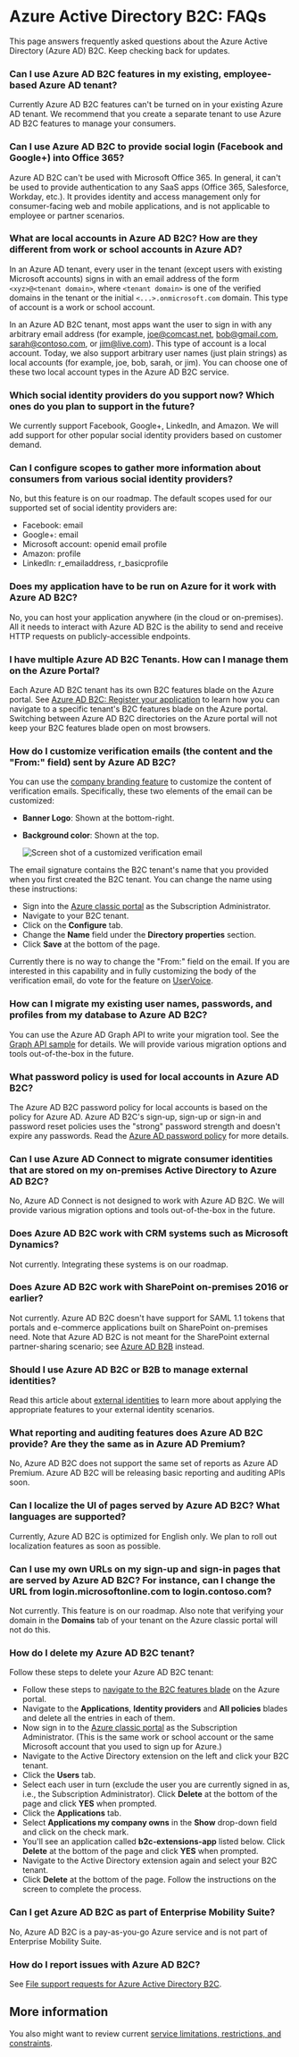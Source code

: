 <properties
    pageTitle="Azure Active Directory B2C: FAQs | Microsoft Azure"
    description="Frequently asked questions about Azure Active Directory B2C"
    services="active-directory-b2c"
    documentationCenter=""
    authors="swkrish"
    manager="mbaldwin"
    editor="bryanla"/>

<tags
    ms.service="active-directory-b2c"
    ms.workload="identity"
    ms.tgt_pltfrm="na"
    ms.devlang="na"
    ms.topic="article"
    ms.date="08/09/2016"
    ms.author="swkrish"/>

# <a name="azure-active-directory-b2c-faqs"></a>Azure Active Directory B2C: FAQs

This page answers frequently asked questions about the Azure Active Directory (Azure AD) B2C. Keep checking back for updates.

### <a name="can-i-use-azure-ad-b2c-features-in-my-existing-employee-based-azure-ad-tenant"></a>Can I use Azure AD B2C features in my existing, employee-based Azure AD tenant?

Currently Azure AD B2C features can't be turned on in your existing Azure AD tenant. We recommend that you create a separate tenant to use Azure AD B2C features to manage your consumers.

### <a name="can-i-use-azure-ad-b2c-to-provide-social-login-facebook-and-google-into-office-365"></a>Can I use Azure AD B2C to provide social login (Facebook and Google+) into Office 365?

Azure AD B2C can't be used with Microsoft Office 365. In general, it can't be used to provide authentication to any SaaS apps (Office 365, Salesforce, Workday, etc.). It provides identity and access management only for consumer-facing web and mobile applications, and is not applicable to employee or partner scenarios.

### <a name="what-are-local-accounts-in-azure-ad-b2c-how-are-they-different-from-work-or-school-accounts-in-azure-ad"></a>What are local accounts in Azure AD B2C? How are they different from work or school accounts in Azure AD?

In an Azure AD tenant, every user in the tenant (except users with existing Microsoft accounts) signs in with an email address of the form `<xyz>@<tenant domain>`, where `<tenant domain>` is one of the verified domains in the tenant or the initial `<...>.onmicrosoft.com` domain. This type of account is a work or school account.

In an Azure AD B2C tenant, most apps want the user to sign in with any arbitrary email address (for example, joe@comcast.net, bob@gmail.com, sarah@contoso.com, or jim@live.com). This type of account is a local account. Today, we also support arbitrary user names (just plain strings) as local accounts (for example, joe, bob, sarah, or jim). You can choose one of these two local account types in the Azure AD B2C service.

### <a name="which-social-identity-providers-do-you-support-now-which-ones-do-you-plan-to-support-in-the-future"></a>Which social identity providers do you support now? Which ones do you plan to support in the future?

We currently support Facebook, Google+, LinkedIn, and Amazon. We will add support for other popular social identity providers based on customer demand.

### <a name="can-i-configure-scopes-to-gather-more-information-about-consumers-from-various-social-identity-providers"></a>Can I configure scopes to gather more information about consumers from various social identity providers?

No, but this feature is on our roadmap. The default scopes used for our supported set of social identity providers are:

- Facebook: email
- Google+: email
- Microsoft account: openid email profile
- Amazon: profile
- LinkedIn: r_emailaddress, r_basicprofile

### <a name="does-my-application-have-to-be-run-on-azure-for-it-work-with-azure-ad-b2c"></a>Does my application have to be run on Azure for it work with Azure AD B2C?

No, you can host your application anywhere (in the cloud or on-premises). All it needs to interact with Azure AD B2C is the ability to send and receive HTTP requests on publicly-accessible endpoints.

### <a name="i-have-multiple-azure-ad-b2c-tenants-how-can-i-manage-them-on-the-azure-portal"></a>I have multiple Azure AD B2C Tenants. How can I manage them on the Azure Portal?

Each Azure AD B2C tenant has its own B2C features blade on the Azure portal. See [Azure AD B2C: Register your application](active-directory-b2c-app-registration.md#navigate-to-the-b2c-features-blade) to learn how you can navigate to a specific tenant's B2C features blade on the Azure portal. Switching between Azure AD B2C directories on the Azure portal will not keep your B2C features blade open on most browsers.

### <a name="how-do-i-customize-verification-emails-the-content-and-the-from-field-sent-by-azure-ad-b2c"></a>How do I customize verification emails (the content and the "From:" field) sent by Azure AD B2C?

You can use the [company branding feature](../active-directory/active-directory-add-company-branding.md) to customize the content of verification emails. Specifically, these two elements of the email can be customized:

- **Banner Logo**: Shown at the bottom-right.
- **Background color**: Shown at the top.

    ![Screen shot of a customized verification email](./media/active-directory-b2c-faqs/company-branded-verification-email.png)

The email signature contains the B2C tenant's name that you provided when you first created the B2C tenant. You can change the name using these instructions:

- Sign into the [Azure classic portal](https://manage.windowsazure.com/) as the Subscription Administrator.
- Navigate to your B2C tenant.
- Click on the **Configure** tab.
- Change the **Name** field under the **Directory properties** section.
- Click **Save** at the bottom of the page.

Currently there is no way to change the "From:" field on the email. If you are interested in this capability and in fully customizing the body of the verification email, do vote for the feature on [UserVoice](https://feedback.azure.com/forums/169401-azure-active-directory/suggestions/15334335-fully-customizable-verification-emails).

### <a name="how-can-i-migrate-my-existing-user-names-passwords-and-profiles-from-my-database-to-azure-ad-b2c"></a>How can I migrate my existing user names, passwords, and profiles from my database to Azure AD B2C?

You can use the Azure AD Graph API to write your migration tool. See the [Graph API sample](active-directory-b2c-devquickstarts-graph-dotnet.md) for details. We will provide various migration options and tools out-of-the-box in the future.

### <a name="what-password-policy-is-used-for-local-accounts-in-azure-ad-b2c"></a>What password policy is used for local accounts in Azure AD B2C?

The Azure AD B2C password policy for local accounts is based on the policy for Azure AD. Azure AD B2C's sign-up, sign-up or sign-in and password reset policies uses the "strong" password strength and doesn't expire any passwords. Read the [Azure AD password policy](https://msdn.microsoft.com/library/azure/jj943764.aspx) for more details.

### <a name="can-i-use-azure-ad-connect-to-migrate-consumer-identities-that-are-stored-on-my-on-premises-active-directory-to-azure-ad-b2c"></a>Can I use Azure AD Connect to migrate consumer identities that are stored on my on-premises Active Directory to Azure AD B2C?

No, Azure AD Connect is not designed to work with Azure AD B2C. We will provide various migration options and tools out-of-the-box in the future.

### <a name="does-azure-ad-b2c-work-with-crm-systems-such-as-microsoft-dynamics"></a>Does Azure AD B2C work with CRM systems such as Microsoft Dynamics?

Not currently. Integrating these systems is on our roadmap.

### <a name="does-azure-ad-b2c-work-with-sharepoint-on-premises-2016-or-earlier"></a>Does Azure AD B2C work with SharePoint on-premises 2016 or earlier?

Not currently. Azure AD B2C doesn't have support for SAML 1.1 tokens that portals and e-commerce applications built on SharePoint on-premises need. Note that Azure AD B2C is not meant for the SharePoint external partner-sharing scenario; see [Azure AD B2B](http://blogs.technet.com/b/ad/archive/2015/09/15/learn-all-about-the-azure-ad-b2b-collaboration-preview.aspx) instead.

### <a name="should-i-use-azure-ad-b2c-or-b2b-to-manage-external-identities"></a>Should I use Azure AD B2C or B2B to manage external identities?

Read this article about [external identities](../active-directory/active-directory-b2b-compare-external-identities.md) to learn more about applying the appropriate features to your external identity scenarios.

### <a name="what-reporting-and-auditing-features-does-azure-ad-b2c-provide-are-they-the-same-as-in-azure-ad-premium"></a>What reporting and auditing features does Azure AD B2C provide? Are they the same as in Azure AD Premium?

No, Azure AD B2C does not support the same set of reports as Azure AD Premium. Azure AD B2C will be releasing basic reporting and auditing APIs soon.

### <a name="can-i-localize-the-ui-of-pages-served-by-azure-ad-b2c-what-languages-are-supported"></a>Can I localize the UI of pages served by Azure AD B2C? What languages are supported?

Currently, Azure AD B2C is optimized for English only. We plan to roll out localization features as soon as possible.

### <a name="can-i-use-my-own-urls-on-my-sign-up-and-sign-in-pages-that-are-served-by-azure-ad-b2c-for-instance-can-i-change-the-url-from-loginmicrosoftonlinecom-to-logincontosocom"></a>Can I use my own URLs on my sign-up and sign-in pages that are served by Azure AD B2C? For instance, can I change the URL from login.microsoftonline.com to login.contoso.com?

Not currently. This feature is on our roadmap. Also note that verifying your domain in the **Domains** tab of your tenant on the Azure classic portal will not do this.

### <a name="how-do-i-delete-my-azure-ad-b2c-tenant"></a>How do I delete my Azure AD B2C tenant?

Follow these steps to delete your Azure AD B2C tenant:

- Follow these steps to [navigate to the B2C features blade](active-directory-b2c-app-registration.md#navigate-to-the-b2c-features-blade) on the Azure portal.
- Navigate to the **Applications**, **Identity providers** and **All policies** blades and delete all the entries in each of them.
- Now sign in to the [Azure classic portal](https://manage.windowsazure.com/) as the Subscription Administrator. (This is the same work or school account or the same Microsoft account that you used to sign up for Azure.)
- Navigate to the Active Directory extension on the left and click your B2C tenant.
- Click the **Users** tab.
- Select each user in turn (exclude the user you are currently signed in as, i.e., the Subscription Administrator). Click **Delete** at the bottom of the page and click **YES** when prompted.
- Click the **Applications** tab.
- Select **Applications my company owns** in the **Show** drop-down field and click on the check mark.
- You'll see an application called **b2c-extensions-app** listed below. Click **Delete** at the bottom of the page and click **YES** when prompted.
- Navigate to the Active Directory extension again and select your B2C tenant.
- Click **Delete** at the bottom of the page. Follow the instructions on the screen to complete the process.

### <a name="can-i-get-azure-ad-b2c-as-part-of-enterprise-mobility-suite"></a>Can I get Azure AD B2C as part of Enterprise Mobility Suite?

No, Azure AD B2C is a pay-as-you-go Azure service and is not part of Enterprise Mobility Suite.

### <a name="how-do-i-report-issues-with-azure-ad-b2c"></a>How do I report issues with Azure AD B2C?

See [File support requests for Azure Active Directory B2C](active-directory-b2c-support.md).

## <a name="more-information"></a>More information

You also might want to review current [service limitations, restrictions, and constraints](active-directory-b2c-limitations.md).
